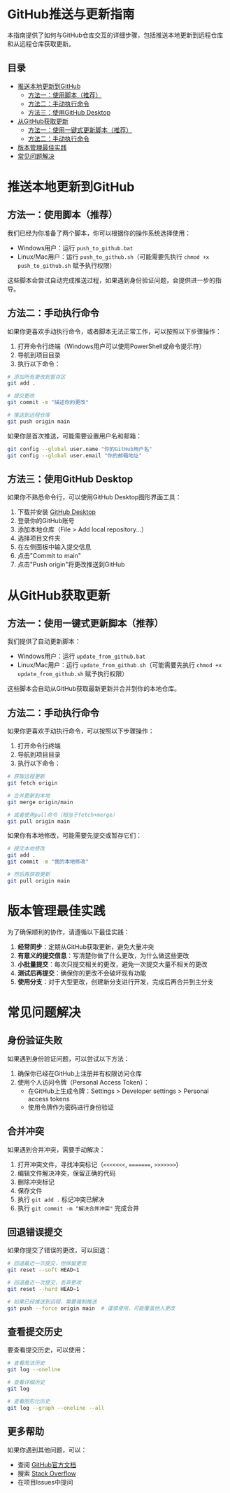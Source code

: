 # GitHub推送与更新指南

本指南提供了如何与GitHub仓库交互的详细步骤，包括推送本地更新到远程仓库和从远程仓库获取更新。

## 目录

- [推送本地更新到GitHub](#推送本地更新到github)
  - [方法一：使用脚本（推荐）](#方法一使用脚本推荐)
  - [方法二：手动执行命令](#方法二手动执行命令)
  - [方法三：使用GitHub Desktop](#方法三使用github-desktop)
- [从GitHub获取更新](#从github获取更新)
  - [方法一：使用一键式更新脚本（推荐）](#方法一使用一键式更新脚本推荐)
  - [方法二：手动执行命令](#方法二手动执行命令-1)
- [版本管理最佳实践](#版本管理最佳实践)
- [常见问题解决](#常见问题解决)

# 推送本地更新到GitHub

## 方法一：使用脚本（推荐）

我们已经为你准备了两个脚本，你可以根据你的操作系统选择使用：

- Windows用户：运行 `push_to_github.bat`
- Linux/Mac用户：运行 `push_to_github.sh`（可能需要先执行 `chmod +x push_to_github.sh` 赋予执行权限）

这些脚本会尝试自动完成推送过程，如果遇到身份验证问题，会提供进一步的指导。

## 方法二：手动执行命令

如果你更喜欢手动执行命令，或者脚本无法正常工作，可以按照以下步骤操作：

1. 打开命令行终端（Windows用户可以使用PowerShell或命令提示符）
2. 导航到项目目录
3. 执行以下命令：

```bash
# 添加所有更改到暂存区
git add .

# 提交更改
git commit -m "描述你的更改"

# 推送到远程仓库
git push origin main
```

如果你是首次推送，可能需要设置用户名和邮箱：

```bash
git config --global user.name "你的GitHub用户名"
git config --global user.email "你的邮箱地址"
```

## 方法三：使用GitHub Desktop

如果你不熟悉命令行，可以使用GitHub Desktop图形界面工具：

1. 下载并安装 [GitHub Desktop](https://desktop.github.com/)
2. 登录你的GitHub账号
3. 添加本地仓库（File > Add local repository...）
4. 选择项目文件夹
5. 在左侧面板中输入提交信息
6. 点击"Commit to main"
7. 点击"Push origin"将更改推送到GitHub

# 从GitHub获取更新

## 方法一：使用一键式更新脚本（推荐）

我们提供了自动更新脚本：

- Windows用户：运行 `update_from_github.bat`
- Linux/Mac用户：运行 `update_from_github.sh`（可能需要先执行 `chmod +x update_from_github.sh` 赋予执行权限）

这些脚本会自动从GitHub获取最新更新并合并到你的本地仓库。

## 方法二：手动执行命令

如果你更喜欢手动执行命令，可以按照以下步骤操作：

1. 打开命令行终端
2. 导航到项目目录
3. 执行以下命令：

```bash
# 获取远程更新
git fetch origin

# 合并更新到本地
git merge origin/main

# 或者使用pull命令（相当于fetch+merge）
git pull origin main
```

如果你有本地修改，可能需要先提交或暂存它们：

```bash
# 提交本地修改
git add .
git commit -m "我的本地修改"

# 然后再获取更新
git pull origin main
```

# 版本管理最佳实践

为了确保顺利的协作，请遵循以下最佳实践：

1. **经常同步**：定期从GitHub获取更新，避免大量冲突
2. **有意义的提交信息**：写清楚你做了什么更改，为什么做这些更改
3. **小批量提交**：每次只提交相关的更改，避免一次提交大量不相关的更改
4. **测试后再提交**：确保你的更改不会破坏现有功能
5. **使用分支**：对于大型更改，创建新分支进行开发，完成后再合并到主分支

# 常见问题解决

## 身份验证失败

如果遇到身份验证问题，可以尝试以下方法：

1. 确保你已经在GitHub上注册并有权限访问仓库
2. 使用个人访问令牌（Personal Access Token）：
   - 在GitHub上生成令牌：Settings > Developer settings > Personal access tokens
   - 使用令牌作为密码进行身份验证

## 合并冲突

如果遇到合并冲突，需要手动解决：

1. 打开冲突文件，寻找冲突标记（`<<<<<<<`, `=======`, `>>>>>>>`)
2. 编辑文件解决冲突，保留正确的代码
3. 删除冲突标记
4. 保存文件
5. 执行 `git add .` 标记冲突已解决
6. 执行 `git commit -m "解决合并冲突"` 完成合并

## 回退错误提交

如果你提交了错误的更改，可以回退：

```bash
# 回退最近一次提交，但保留更改
git reset --soft HEAD~1

# 回退最近一次提交，丢弃更改
git reset --hard HEAD~1

# 如果已经推送到远程，需要强制推送
git push --force origin main  # 谨慎使用，可能覆盖他人更改
```

## 查看提交历史

要查看提交历史，可以使用：

```bash
# 查看简洁历史
git log --oneline

# 查看详细历史
git log

# 查看图形化历史
git log --graph --oneline --all
```

## 更多帮助

如果你遇到其他问题，可以：

- 查阅 [GitHub官方文档](https://docs.github.com/cn)
- 搜索 [Stack Overflow](https://stackoverflow.com/questions/tagged/git)
- 在项目Issues中提问
